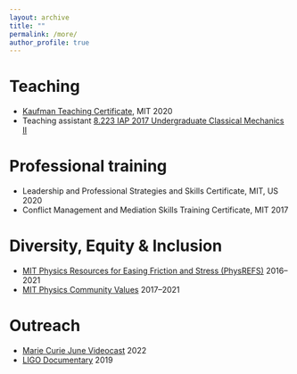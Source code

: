```yaml
---
layout: archive
title: ""
permalink: /more/
author_profile: true
---
```


# Teaching
* [Kaufman Teaching Certificate](https://tll.mit.edu/programming/grad-student-programming/kaufman-teaching-certificate-program/), MIT	2020
* Teaching assistant [8.223 IAP 2017 Undergraduate Classical Mechanics II](https://ocw.mit.edu/courses/8-223-classical-mechanics-ii-january-iap-2017/)


# Professional training
* Leadership and Professional Strategies and Skills Certificate, MIT, US	2020	
* Conflict Management and Mediation Skills Training Certificate, MIT	2017	

# Diversity, Equity & Inclusion
* [MIT Physics Resources for Easing Friction and Stress (PhysREFS)](https://physrefs.mit.edu/)  2016–2021 
* [MIT Physics Community Values](https://physics.mit.edu/about-physics/community-values/)	2017–2021

# Outreach
* [Marie Curie June Videocast](https://euraxess.ec.europa.eu/worldwide/china/june-videocast-interview-marie-curie-postdoctoral-fellow-haocun-yu) 2022
* [LIGO Documentary](https://ligothefilm.com/home/) 2019


<!--
# Professional services
Member of Cosmic Explorer Consortium, US	2024 –
Reviewer, Optica, US	2021 –
Member of Early Career, American Physical Society, US	2020 –
Member of Early Career, Optica, US	2020 –
Member of LIGO Scientific Collaboration, Instrument Working Group	2016 – 21

-->
